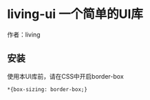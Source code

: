 # living-ui 一个简单的UI库

作者：living

## 安装

使用本UI库前，请在CSS中开启border-box

```
*{box-sizing: border-box;}
```